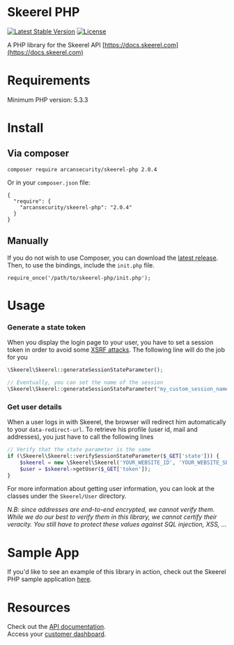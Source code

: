 # Skeerel PHP

[![Latest Stable Version](https://poser.pugx.org/arcansecurity/skeerel-php/v/stable.svg)](https://packagist.org/packages/arcansecurity/skeerel-php)
[![License](https://poser.pugx.org/arcansecurity/skeerel-php/license.svg)](https://packagist.org/packages/arcansecurity/skeerel-php)

A PHP library for the Skeerel API [https://docs.skeerel.com](https://docs.skeerel.com)

# Requirements

Minimum PHP version: 5.3.3

# Install

## Via composer

`composer require arcansecurity/skeerel-php 2.0.4`

Or in your `composer.json` file:

```
{
  "require": {
    "arcansecurity/skeerel-php": "2.0.4"
  }
}
```

## Manually

If you do not wish to use Composer, you can download the 
[latest release](https://github.com/ArcanSecurity/skeerel-php/releases). 
Then, to use the bindings, include the `init.php` file.

`require_once('/path/to/skeerel-php/init.php');`

# Usage

### Generate a state token

When you display the login page to your user, you have to set a 
session token in order to avoid some [XSRF attacks](https://auth0.com/docs/protocols/oauth2/oauth-state).
The following line will do the job for you

```php
\Skeerel\Skeerel::generateSessionStateParameter();

// Eventually, you can set the name of the session
\Skeerel\Skeerel::generateSessionStateParameter("my_custom_session_name);
```

### Get user details

When a user logs in with Skeerel, the browser will redirect him 
automatically to your `data-redirect-url`. To retrieve his profile 
(user id, mail and addresses), you just have to call the 
following lines

```php
// Verify that the state parameter is the same
if (\Skeerel\Skeerel::verifySessionStateParameter($_GET['state'])) {
    $skeerel = new \Skeerel\Skeerel('YOUR_WEBSITE_ID', 'YOUR_WEBSITE_SECRET', 'YOUR_RSA_PRIVATE_KEY');
    $user = $skeerel->getUser($_GET['token']);
}
```

For more information about getting user information, you can look
at the classes under the `Skeerel/User` directory.

*N.B: since addresses are end-to-end encrypted, we cannot verify them.
While we do our best to verify them in this library, we cannot certify
their veracity. You still have to protect these values against SQL 
injection, XSS, ...*

# Sample App

If you'd like to see an example of this library in action, 
check out the Skeerel PHP sample application 
[here](https://github.com/ArcanSecurity/skeerel-sample-php).
 
# Resources
Check out the [API documentation](http://doc.skeerel.com).  
Access your [customer dashboard](https://admin.skeerel.com).